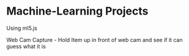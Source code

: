 # Machine-Learning Projects 

Using ml5.js 

Web Cam Capture - Hold Item up in front of web cam and see if it can guess what it is
